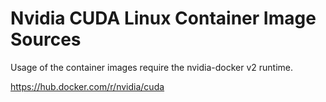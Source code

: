 # Nvidia CUDA Linux Container Image Sources

Usage of the container images require the nvidia-docker v2 runtime.

https://hub.docker.com/r/nvidia/cuda

